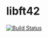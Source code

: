libft42
=======
[![Build Status](https://travis-ci.org/Vallium/libft42.svg)](https://travis-ci.org/Vallium/libft42)
